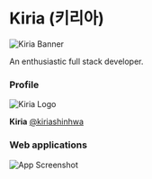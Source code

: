 
# Kiria (키리아)

![Kiria Banner](https://i.imgur.com/XgYOuCd.png)
<!-- ![Kiria Banner](https://i.imgur.com/DPhAsb3.png) -->
<!-- ![Kiria Banner](https://i.imgur.com/9gv28xK.png) -->

An enthusiastic full stack developer.


### Profile

![Kiria Logo](https://i.imgur.com/zMJt83Q.png)
<!-- ![Kiria Logo](https://i.imgur.com/ECgtYqh.png) -->

**Kiria** [@kiriashinhwa](https://www.github.com/kiriashinhwa)


### Web applications

![App Screenshot](https://i.imgur.com/2dnUd3y.png)
<!-- ![App Screenshot](https://i.imgur.com/kI9oKDN.png) -->


<!-- ### Links

[![portfolio](https://img.shields.io/badge/my_portfolio-000?style=for-the-badge&logo=ko-fi&logoColor=white)](https://kiria.dev/) 
[![twitter](https://img.shields.io/badge/twitter-1DA1F2?style=for-the-badge&logo=twitter&logoColor=white)](https://twitter.com/kirishinhwa) -->